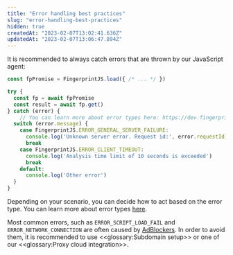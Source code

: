 ```yaml
---
title: "Error handling best practices"
slug: "error-handling-best-practices"
hidden: true
createdAt: "2023-02-07T13:02:41.636Z"
updatedAt: "2023-02-07T13:06:47.894Z"
---
```

It is recommended to always catch errors that are thrown by our JavaScript agent:

```jsx
const fpPromise = FingerprintJS.load({ /* ... */ })

try {
  const fp = await fpPromise
  const result = await fp.get()
} catch (error) {
	// You can learn more about error types here: https://dev.fingerprint.com/docs/js-agent#error-handling
  switch (error.message) {
    case FingerprintJS.ERROR_GENERAL_SERVER_FAILURE:
      console.log('Unknown server error. Request id:', error.requestId)
      break
    case FingerprintJS.ERROR_CLIENT_TIMEOUT:
      console.log('Analysis time limit of 10 seconds is exceeded')
      break
    default:
      console.log('Other error')
  }
}
```

Depending on your scenario, you can decide how to act based on the error type. You can learn more about error types [here](https://dev.fingerprint.com/docs/js-agent#error-handling).

Most common errors, such as `ERROR_SCRIPT_LOAD_FAIL` and `ERROR_NETWORK_CONNECTION` are often caused by [AdBlockers](https://dev.fingerprint.com/docs/adblockers). In order to avoid them, it is recommended to use <<glossary:Subdomain setup>> or one of our <<glossary:Proxy cloud integration>>.